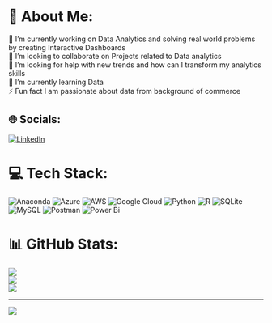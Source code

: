 # 💫 About Me:
🔭 I’m currently working on Data Analytics and solving real world problems by creating Interactive Dashboards<br>👯 I’m looking to collaborate on Projects related to Data analytics<br>🤝 I’m looking for help with new trends and how can I transform my analytics skills<br>🌱 I’m currently learning Data<br>⚡ Fun fact I am passionate about data from background of commerce


## 🌐 Socials:
[![LinkedIn](https://img.shields.io/badge/LinkedIn-%230077B5.svg?logo=linkedin&logoColor=white)](https://linkedin.com/in/anukriti-829641203) 

# 💻 Tech Stack:
![Anaconda](https://img.shields.io/badge/Anaconda-%2344A833.svg?style=for-the-badge&logo=anaconda&logoColor=white) ![Azure](https://img.shields.io/badge/azure-%230072C6.svg?style=for-the-badge&logo=microsoftazure&logoColor=white) ![AWS](https://img.shields.io/badge/AWS-%23FF9900.svg?style=for-the-badge&logo=amazon-aws&logoColor=white) ![Google Cloud](https://img.shields.io/badge/GoogleCloud-%234285F4.svg?style=for-the-badge&logo=google-cloud&logoColor=white) ![Python](https://img.shields.io/badge/python-3670A0?style=for-the-badge&logo=python&logoColor=ffdd54) ![R](https://img.shields.io/badge/r-%23276DC3.svg?style=for-the-badge&logo=r&logoColor=white) ![SQLite](https://img.shields.io/badge/sqlite-%2307405e.svg?style=for-the-badge&logo=sqlite&logoColor=white) ![MySQL](https://img.shields.io/badge/mysql-%2300000f.svg?style=for-the-badge&logo=mysql&logoColor=white) ![Postman](https://img.shields.io/badge/Postman-FF6C37?style=for-the-badge&logo=postman&logoColor=white) ![Power Bi](https://img.shields.io/badge/power_bi-F2C811?style=for-the-badge&logo=powerbi&logoColor=black)
# 📊 GitHub Stats:
![](https://github-readme-stats.vercel.app/api?username=anukriti204&theme=dark&hide_border=false&include_all_commits=false&count_private=false)<br/>
![](https://github-readme-streak-stats.herokuapp.com/?user=anukriti204&theme=dark&hide_border=false)<br/>
![](https://github-readme-stats.vercel.app/api/top-langs/?username=anukriti204&theme=dark&hide_border=false&include_all_commits=false&count_private=false&layout=compact)

---
[![](https://visitcount.itsvg.in/api?id=anukriti204&icon=0&color=0)](https://visitcount.itsvg.in)

<!-- Proudly created with GPRM ( https://gprm.itsvg.in ) -->
